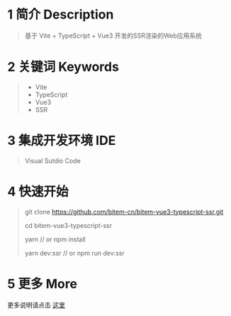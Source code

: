 # 1 简介 Description
> 基于 Vite + TypeScript + Vue3 开发的SSR渲染的Web应用系统

# 2 关键词 Keywords
> * Vite
> * TypeScript
> * Vue3
> * SSR

# 3 集成开发环境 IDE
> Visual Sutdio Code

# 4 快速开始
> git clone https://github.com/bitem-cn/bitem-vue3-typescript-ssr.git
> 
> cd bitem-vue3-typescript-ssr
> 
> yarn  // or npm install
> 
> yarn dev:ssr  // or npm run dev:ssr

# 5 更多 More

更多说明请点击 [这里](http://t.csdn.cn/5WUaK)
